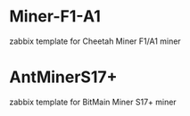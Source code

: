 # Miner-F1-A1
zabbix template for Cheetah Miner F1/A1 miner
# AntMinerS17+
zabbix template for BitMain Miner S17+ miner
